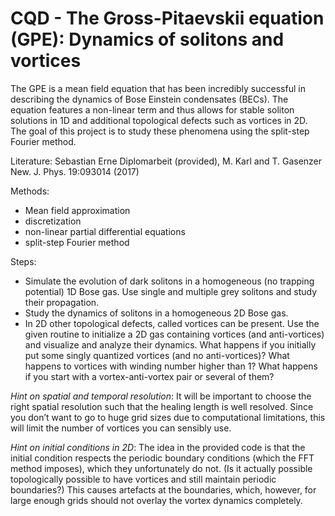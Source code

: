 # CQD - The Gross-Pitaevskii equation (GPE): Dynamics of solitons and vortices
The GPE is a mean field equation that has been incredibly successful in describing the dynamics
of Bose Einstein condensates (BECs). The equation features a non-linear term and thus allows for
stable soliton solutions in 1D and additional topological defects such as vortices in 2D. The goal of
this project is to study these phenomena using the split-step Fourier method.

Literature: Sebastian Erne Diplomarbeit (provided), M. Karl and T. Gasenzer New. J. Phys. 19:093014 (2017) 

Methods:
* Mean field approximation
* discretization
* non-linear partial differential equations
* split-step Fourier method

Steps:
* Simulate the evolution of dark solitons in a homogeneous (no trapping potential) 1D Bose gas. Use single and multiple grey solitons and study their propagation.
* Study the dynamics of solitons in a homogeneous 2D Bose gas.
* In 2D other topological defects, called vortices can be present. Use the given routine to initialize a 2D gas containing vortices (and anti-vortices) and visualize and analyze their dynamics. What happens if you initially put some singly quantized vortices (and no anti-vortices)? What happens to vortices with winding number higher than 1? What happens if you start with a vortex-anti-vortex pair or several of them?

_Hint on spatial and temporal resolution_: It will be important to choose the right spatial resolution
such that the healing length is well resolved. Since you don’t want to go to huge grid sizes due to
computational limitations, this will limit the number of vortices you can sensibly use.

_Hint on initial conditions in 2D_: The idea in the provided code is that the initial condition respects
the periodic boundary conditions (which the FFT method imposes), which they unfortunately do
not. (Is it actually possible topologically possible to have vortices and still maintain periodic
boundaries?) This causes artefacts at the boundaries, which, however, for large enough grids
should not overlay the vortex dynamics completely.
